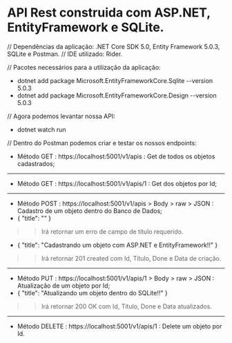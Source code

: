 # API Rest construida com ASP.NET, EntityFramework e SQLite.

// Dependências da aplicação: .NET Core SDK 5.0, Entity Framework 5.0.3, SQLite e Postman.
// IDE utilizado: Rider.

// Pacotes necessários para a utilização da aplicação:

- dotnet add package Microsoft.EntityFrameworkCore.Sqlite --version 5.0.3
- dotnet add package Microsoft.EntityFrameworkCore.Design --version 5.0.3

// Agora podemos levantar nossa API:

- dotnet watch run

// Dentro do Postman podemos criar e testar os nossos endpoints:

- Método GET : https://localhost:5001/v1/apis : Get de todos os objetos cadastrados;
-----------------------------------------------------------------------------------------

- Método GET : https://localhost:5001/v1/apis/1 : Get dos objetos por Id;
-----------------------------------------------------------------------------------------

- Método POST : https://localhost:5001/v1/apis > Body > raw > JSON : Cadastro de um objeto dentro do Banco de Dados; 
- {
    "title": ""
  }
>> Irá retornar um erro de campo de título requerido.

- {
    "title": "Cadastrando um objeto com ASP.NET e EntityFramework!!"
  }
>> Irá retornar 201 created com Id, Título, Done e Data de criação.
-----------------------------------------------------------------------------------------

- Método PUT : https://localhost:5001/v1/apis/1 > Body > raw > JSON : Atualização de um objeto por Id;
- {
    "title": "Atualizando um objeto dentro do SQLite!!"
  }
>> Irá retornar 200 OK com Id, Título, Done e Data atualizados.
-----------------------------------------------------------------------------------------

- Método DELETE : https://localhost:5001/v1/apis/1 : Delete um objeto por Id.


